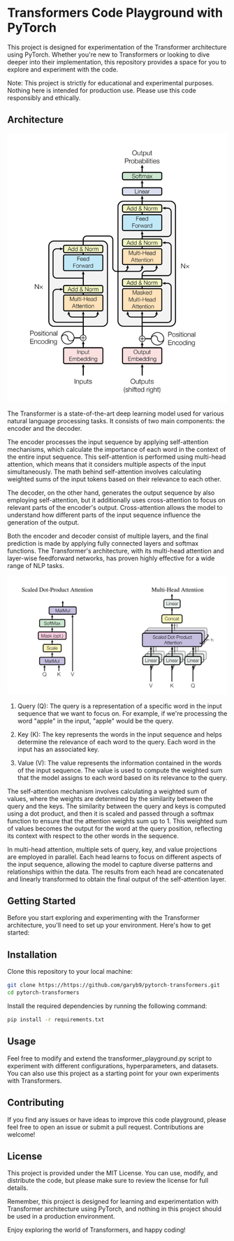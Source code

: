 # Transformers Code Playground with PyTorch
This project is designed for experimentation of the Transformer architecture using PyTorch. Whether you're new to Transformers or looking to dive deeper into their implementation, this repository provides a space for you to explore and experiment with the code.

Note: This project is strictly for educational and experimental purposes. Nothing here is intended for production use. Please use this code responsibly and ethically.

## Architecture
![Transformer Architecture](docs/transformer-architecture.png)

The Transformer is a state-of-the-art deep learning model used for various natural language processing tasks. It consists of two main components: the encoder and the decoder.

The encoder processes the input sequence by applying self-attention mechanisms, which calculate the importance of each word in the context of the entire input sequence. This self-attention is performed using multi-head attention, which means that it considers multiple aspects of the input simultaneously. The math behind self-attention involves calculating weighted sums of the input tokens based on their relevance to each other.

The decoder, on the other hand, generates the output sequence by also employing self-attention, but it additionally uses cross-attention to focus on relevant parts of the encoder's output. Cross-attention allows the model to understand how different parts of the input sequence influence the generation of the output.

Both the encoder and decoder consist of multiple layers, and the final prediction is made by applying fully connected layers and softmax functions. The Transformer's architecture, with its multi-head attention and layer-wise feedforward networks, has proven highly effective for a wide range of NLP tasks.

![Transformer Architecture](docs/attention.png)

1. Query (Q): The query is a representation of a specific word in the input sequence that we want to focus on. For example, if we're processing the word "apple" in the input, "apple" would be the query.

2. Key (K): The key represents the words in the input sequence and helps determine the relevance of each word to the query. Each word in the input has an associated key.

3. Value (V): The value represents the information contained in the words of the input sequence. The value is used to compute the weighted sum that the model assigns to each word based on its relevance to the query.

The self-attention mechanism involves calculating a weighted sum of values, where the weights are determined by the similarity between the query and the keys. The similarity between the query and keys is computed using a dot product, and then it is scaled and passed through a softmax function to ensure that the attention weights sum up to 1. This weighted sum of values becomes the output for the word at the query position, reflecting its context with respect to the other words in the sequence.

In multi-head attention, multiple sets of query, key, and value projections are employed in parallel. Each head learns to focus on different aspects of the input sequence, allowing the model to capture diverse patterns and relationships within the data. The results from each head are concatenated and linearly transformed to obtain the final output of the self-attention layer.

## Getting Started
Before you start exploring and experimenting with the Transformer architecture, you'll need to set up your environment. Here's how to get started:

## Installation
Clone this repository to your local machine:

```bash
git clone https://https://github.com/garyb9/pytorch-transformers.git
cd pytorch-transformers
```

Install the required dependencies by running the following command:

```bash
pip install -r requirements.txt
```

## Usage
Feel free to modify and extend the transformer_playground.py script to experiment with different configurations, hyperparameters, and datasets. You can also use this project as a starting point for your own experiments with Transformers.

## Contributing
If you find any issues or have ideas to improve this code playground, please feel free to open an issue or submit a pull request. Contributions are welcome!

## License
This project is provided under the MIT License. You can use, modify, and distribute the code, but please make sure to review the license for full details.

Remember, this project is designed for learning and experimentation with Transformer architecture using PyTorch, and nothing in this project should be used in a production environment.

Enjoy exploring the world of Transformers, and happy coding!

